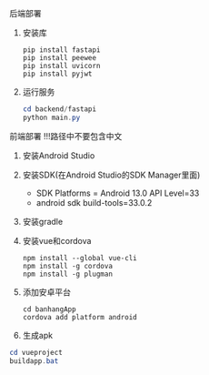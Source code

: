 后端部署

1. 安装库

   ```
   pip install fastapi
   pip install peewee
   pip install uvicorn
   pip install pyjwt
   ```

2. 运行服务

   ```powershell
   cd backend/fastapi
   python main.py
   ```

前端部署
!!!路径中不要包含中文
1. 安装Android Studio

2. 安装SDK(在Android Studio的SDK Manager里面)

   - SDK Platforms = Android 13.0  API Level=33
   - android sdk build-tools=33.0.2

3. 安装gradle

4. 安装vue和cordova

   ```
   npm install --global vue-cli
   npm install -g cordova
   npm install -g plugman
   ```
5. 添加安卓平台
   ```
   cd banhangApp
   cordova add platform android
   ```
6.  生成apk
   ```powershell
   cd vueproject
   buildapp.bat
   ```

   
